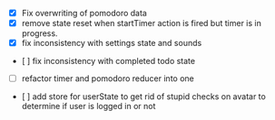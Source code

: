 - [x] Fix overwriting of pomodoro data
- [x] remove state reset when startTimer action is fired but timer is in progress.
- [x] fix inconsistency with settings state and sounds
- [ ] fix inconsistency with completed todo state
- [ ] refactor timer and pomodoro reducer into one
- [ ] add store for userState to get rid of stupid checks on avatar to determine if user is logged in or not
